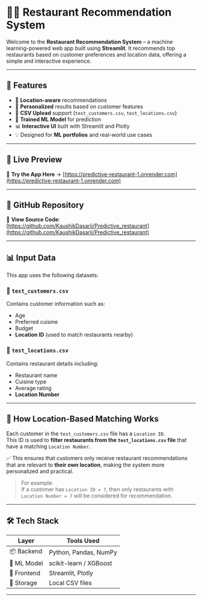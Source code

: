 # 🍔✨ Restaurant Recommendation System

Welcome to the **Restaurant Recommendation System** – a machine learning-powered web app built using **Streamlit**. It recommends top restaurants based on customer preferences and location data, offering a simple and interactive experience.

---

## 🌟 Features

- 📍 **Location-aware** recommendations
- 👥 **Personalized** results based on customer features
- 📂 **CSV Upload** support (`test_customers.csv`, `test_locations.csv`)
- 🧠 **Trained ML Model** for prediction
- 📊 **Interactive UI** built with Streamlit and Plotly
- 💡 Designed for **ML portfolios** and real-world use cases

---

## 🔗 Live Preview

📲 **Try the App Here** → [https://predictive-restaurant-1.onrender.com](https://predictive-restaurant-1.onrender.com)

---

## 📎 GitHub Repository

🔗 **View Source Code**: [https://github.com/KaushikDasarii/Predictive_restaurant](https://github.com/KaushikDasarii/Predictive_restaurant)

---

## 📊 Input Data

This app uses the following datasets:

### 🧾 `test_customers.csv`
Contains customer information such as:
- Age
- Preferred cuisine
- Budget
- **Location ID** (used to match restaurants nearby)

### 📍 `test_locations.csv`
Contains restaurant details including:
- Restaurant name
- Cuisine type
- Average rating
- **Location Number**

---

## 📌 How Location-Based Matching Works

Each customer in the `test_customers.csv` file has a `Location ID`.  
This ID is used to **filter restaurants from the `test_locations.csv` file** that have a matching `Location Number`.

✅ This ensures that customers only receive restaurant recommendations that are relevant to **their own location**, making the system more personalized and practical.

> For example:  
> If a customer has `Location ID = 7`, then only restaurants with `Location Number = 7` will be considered for recommendation.

---

## 🛠️ Tech Stack

| Layer        | Tools Used                   |
|--------------|------------------------------|
| 📦 Backend   | Python, Pandas, NumPy         |
| 🤖 ML Model  | scikit-learn / XGBoost        |
| 🎨 Frontend  | Streamlit, Plotly             |
| 📁 Storage   | Local CSV files               |

---





